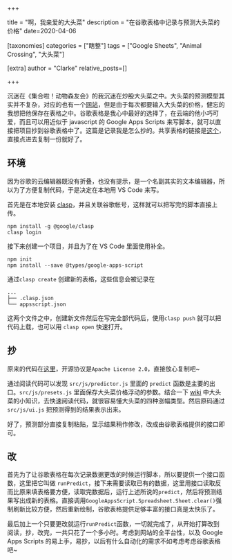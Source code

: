 +++

title = "啊，我亲爱的大头菜"
description = "在谷歌表格中记录与预测大头菜的价格"
date=2020-04-06

[taxonomies]
categories = ["瞎整"]
tags = ["Google Sheets", "Animal Crossing", "大头菜"]

[extra]
author = "Clarke"
relative_posts=[]

+++

沉迷在《集合啦！动物森友会》的我沉迷在炒<s>股</s>大头菜之中。大头菜的预测模型其实并不复杂，对应的也有一个[网站](https://juo6442.github.io/moothumb/)，但是由于每次都要输入大头菜的价格，健忘的我想把他保存在表格之中。谷歌表格是我心中最好的选择了，在云端的他小巧可爱，而且可以用近似于 javascript 的 Google Apps Scripts 来写脚本，就可以直接把项目抄到谷歌表格中了。这篇是记录我是怎么抄的。共享表格的链接是[这个](https://docs.google.com/spreadsheets/d/1bfOk0q9uTq6uUqulqf_hfb9x0KQSO575hpSLNS33m8w/edit?usp=sharing)，直接点进去复制一份就好了。

## 环境

因为谷歌的云编辑器既没有折叠，也没有提示，是一个名副其实的文本编辑器，所以为了方便复制代码，于是决定在本地用 VS Code 来写。

首先是在本地安装 [clasp](https://github.com/google/clasp)，并且关联谷歌帐号，这样就可以把写完的脚本直接上传。

```shell
npm install -g @google/clasp
clasp login
```

接下来创建一个项目，并且为了在 VS Code 里面使用补全。

```shell
npm init
npm install --save @types/google-apps-script
```

通过`clasp create` 创建新的表格，这些信息会被记录在

```
...
├── .clasp.json
└── appsscript.json
```

这两个文件之中，创建新文件然后在写完全部代码后，使用`clasp push` 就可以把代码上载，也可以用 `clasp open` 快速打开。

## 抄

原来的代码在[这里](https://github.com/juo6442/moothumb/tree/acnh_params)，开源协议是`Apache License 2.0`，直接放心复制吧~ 

通过阅读代码可以发现 `src/js/predictor.js` 里面的 `predict` 函数是主要的出口。`src/js/presets.js` 里面保存大头菜价格浮动的参数。结合一下 [wiki](https://appmedia.jp/atsumare_doubutsunomori/4626808) 中大头菜的小知识，去快速阅读代码，就很容易懂大头菜的四种涨幅类型。然后原码通过 `src/js/ui.js` 把预测得到的结果表示出来。

好了，预测部分直接复制粘贴，显示结果稍作修改，改成由谷歌表格提供的接口即可。

## 改

首先为了让谷歌表格在每次记录数据更改的时候运行脚本，所以要提供一个接口函数，这里把它叫做 `runPredict`，接下来需要读取已有的数据，这里用接口读取反而比原来填表格要方便，读取完数据后，运行上述所说的`predict`，然后将预测结果写出成新的表格。直接调用`GoogleAppsScript.Spreadsheet.Sheet.clear()`强制刷新比较方便，然后重新绘制，谷歌表格提供足够丰富的接口真是太快乐了。

最后加上一个只要更改就运行`runPredict`函数，一切就完成了，从开始打算改到阅读，抄，改完，一共只花了一个多小时。考虑到网站的全平台性，以及 Google Apps Scripts 的易上手，易抄，以后有什么自动化的需求不如考虑考虑谷歌表格吧~


